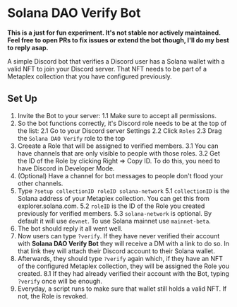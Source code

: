 # Solana DAO Verify Bot

**This is a just for fun experiment. It's not stable nor actively maintained. Feel free to open PRs to fix issues or extend the bot though, I'll do my best to reply asap.**

A simple Discord bot that verifies a Discord user has a Solana wallet with a valid NFT to join your Discord server. That NFT needs to be part of a Metaplex collection that you have configured previously.

## Set Up

1. Invite the Bot to your server:
  1.1 Make sure to accept all permissions.
2. So the bot functions correctly, it's Discord role needs to be at the top of the list:
  2.1 Go to your Discord server Settings
  2.2 Click `Roles`
  2.3 Drag the `Solana DAO Verify` role to the top
3. Creeate a Role that will be assigned to verified members.
  3.1 You can have channels that are only visible to people with those roles.
  3.2 Get the ID of the Role by clicking Right => Copy ID. To do this, you need to have Discord in Developer Mode.
4. (Optional) Have a channel for bot messages to people don't flood your other channels.
5. Type `?setup collectionID roleID solana-network`
  5.1 `collectionID` is the Solana address of your Metaplex collection. You can get this from explorer.solana.com.
  5.2 `roleID` is the ID of the Role you created previously for verified members.
  5.3 `solana-network` is optional. By default it will use `devnet`. To use Solana mainnet use `mainnet-beta`.
6. The bot should reply it all went well.
7. Now users can type `?verify`. If they have never verified their account with **Solana DAO Verify Bot** they will receive a DM with a link to do so. In that link they will attach their Discord account to their Solana wallet.
8. Afterwards, they should type `?verify` again which, if they have an NFT of the configured Metaplex collection, they will be assigned the Role you created.
  8.1 If they had already verified their account with the Bot, typing `?verify` once will be enough.
9. Everyday, a script runs to make sure that wallet still holds a valid NFT. If not, the Role is revoked.